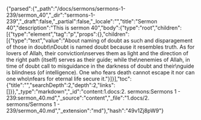 {"parsed":{"_path":"/docs/sermons/sermons-1-239/sermon_40","_dir":"sermons-1-239","_draft":false,"_partial":false,"_locale":"","title":"Sermon 40","description":"This is sermon 40","body":{"type":"root","children":[{"type":"element","tag":"p","props":{},"children":[{"type":"text","value":"About naming of doubt as such and disparagement of those in doubt\nDoubt is named doubt because it resembles truth. As for lovers of Allah, their conviction\nserves them as light and the direction of the right path (itself) serves as their guide; while the\nenemies of Allah, in time of doubt call to misguidance in the darkness of doubt and their\nguide is blindness (of intelligence). One who fears death cannot escape it nor can one who\nfears for eternal life secure it."}]}],"toc":{"title":"","searchDepth":2,"depth":2,"links":[]}},"_type":"markdown","_id":"content:1.docs:2. sermons:Sermons 1 - 239:sermon_40.md","_source":"content","_file":"1.docs/2. sermons/Sermons 1 - 239/sermon_40.md","_extension":"md"},"hash":"49v1Zj8pW9"}
